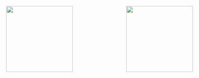 
<div>
    <img height="180em"
        src="https://github-readme-stats.vercel.app/api?username-lucaslavor22&show_icons=true&theme=great-gatsby&include_all_commits=true&count_private=true" />
    <img align="right" height="180em"
        src="https://github-readme-stats.vercel.app/api/top-langs/?username=lucaslavor22&layout=compact&langs_count=168theme=great-gatsby" />

</div>

